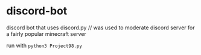 # discord-bot
discord bot that uses discord.py // was used to moderate discord server for a fairly popular minecraft server

run with `python3 Project98.py`
